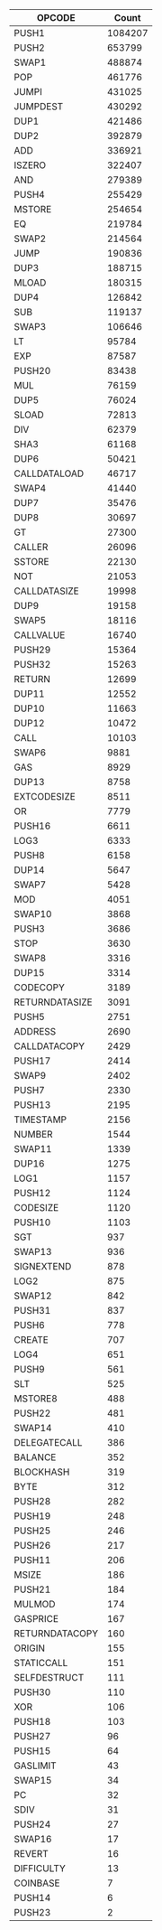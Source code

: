 | OPCODE      | Count |
| ----------- | ----------- |
| PUSH1 | 1084207 |
| PUSH2 | 653799 |
| SWAP1 | 488874 |
| POP | 461776 |
| JUMPI | 431025 |
| JUMPDEST | 430292 |
| DUP1 | 421486 |
| DUP2 | 392879 |
| ADD | 336921 |
| ISZERO | 322407 |
| AND | 279389 |
| PUSH4 | 255429 |
| MSTORE | 254654 |
| EQ | 219784 |
| SWAP2 | 214564 |
| JUMP | 190836 |
| DUP3 | 188715 |
| MLOAD | 180315 |
| DUP4 | 126842 |
| SUB | 119137 |
| SWAP3 | 106646 |
| LT | 95784 |
| EXP | 87587 |
| PUSH20 | 83438 |
| MUL | 76159 |
| DUP5 | 76024 |
| SLOAD | 72813 |
| DIV | 62379 |
| SHA3 | 61168 |
| DUP6 | 50421 |
| CALLDATALOAD | 46717 |
| SWAP4 | 41440 |
| DUP7 | 35476 |
| DUP8 | 30697 |
| GT | 27300 |
| CALLER | 26096 |
| SSTORE | 22130 |
| NOT | 21053 |
| CALLDATASIZE | 19998 |
| DUP9 | 19158 |
| SWAP5 | 18116 |
| CALLVALUE | 16740 |
| PUSH29 | 15364 |
| PUSH32 | 15263 |
| RETURN | 12699 |
| DUP11 | 12552 |
| DUP10 | 11663 |
| DUP12 | 10472 |
| CALL | 10103 |
| SWAP6 | 9881 |
| GAS | 8929 |
| DUP13 | 8758 |
| EXTCODESIZE | 8511 |
| OR | 7779 |
| PUSH16 | 6611 |
| LOG3 | 6333 |
| PUSH8 | 6158 |
| DUP14 | 5647 |
| SWAP7 | 5428 |
| MOD | 4051 |
| SWAP10 | 3868 |
| PUSH3 | 3686 |
| STOP | 3630 |
| SWAP8 | 3316 |
| DUP15 | 3314 |
| CODECOPY | 3189 |
| RETURNDATASIZE | 3091 |
| PUSH5 | 2751 |
| ADDRESS | 2690 |
| CALLDATACOPY | 2429 |
| PUSH17 | 2414 |
| SWAP9 | 2402 |
| PUSH7 | 2330 |
| PUSH13 | 2195 |
| TIMESTAMP | 2156 |
| NUMBER | 1544 |
| SWAP11 | 1339 |
| DUP16 | 1275 |
| LOG1 | 1157 |
| PUSH12 | 1124 |
| CODESIZE | 1120 |
| PUSH10 | 1103 |
| SGT | 937 |
| SWAP13 | 936 |
| SIGNEXTEND | 878 |
| LOG2 | 875 |
| SWAP12 | 842 |
| PUSH31 | 837 |
| PUSH6 | 778 |
| CREATE | 707 |
| LOG4 | 651 |
| PUSH9 | 561 |
| SLT | 525 |
| MSTORE8 | 488 |
| PUSH22 | 481 |
| SWAP14 | 410 |
| DELEGATECALL | 386 |
| BALANCE | 352 |
| BLOCKHASH | 319 |
| BYTE | 312 |
| PUSH28 | 282 |
| PUSH19 | 248 |
| PUSH25 | 246 |
| PUSH26 | 217 |
| PUSH11 | 206 |
| MSIZE | 186 |
| PUSH21 | 184 |
| MULMOD | 174 |
| GASPRICE | 167 |
| RETURNDATACOPY | 160 |
| ORIGIN | 155 |
| STATICCALL | 151 |
| SELFDESTRUCT | 111 |
| PUSH30 | 110 |
| XOR | 106 |
| PUSH18 | 103 |
| PUSH27 | 96 |
| PUSH15 | 64 |
| GASLIMIT | 43 |
| SWAP15 | 34 |
| PC | 32 |
| SDIV | 31 |
| PUSH24 | 27 |
| SWAP16 | 17 |
| REVERT | 16 |
| DIFFICULTY | 13 |
| COINBASE | 7 |
| PUSH14 | 6 |
| PUSH23 | 2 |